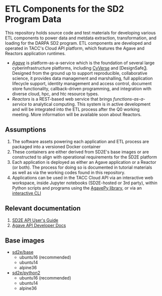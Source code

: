# ETL Components for the SD2 Program Data

This repository holds source code and test materials for developing various ETL components to power data and metdata extraction, transformation, and loading for the DARPA SD2 program. ETL components are developed and operated in TACC's Cloud API platform, which features the Agave and Reactors application runtimes. 

* *[Agave][1]* is platform-as-a-service which is the foundation of several large cyberinfrastructure platforms, including [CyVerse][2] and [DesignSafe[3]. Designed from the ground up to support reproducible, collaborative science, it provides data management and marshalling, full application lifecycle support, identity management and access control, document store functionality, callback-driven programming, and integration with diverse cloud, hpc, and htc resource types. 
* *Reactors* is a REST-based web service that brings _functions-as-a-service_ to analytical computing. This system is in active development and will be integrated into the ETL process after the Q0 working meeting. More information will be available soon about Reactors. 

## Assumptions

1. The software assets powering each application and ETL process are packaged into a versioned Docker container
2. These containers are either derived from SD2E's base images or are constructed to align with operational requirements for the SD2E platform
3. Each application is deployed as either an Agave application or a Reactor (or both). The process for doing so is documented in tutorial materials as well as via the working codes found in this repository.
4. Applications can be used in the TACC Cloud API via an interactive web workspace, inside Jupyter notebooks (SD2E-hosted or 3rd party), within Python scripts and programs using the [AgavePy library][4], or via an [interactive CLI][5]

## Relevant documentation

1. [SD2E API User's Guide][8]
2. [Agave API Developer Docs][1]

## Base images

* [sd2e/base][6] 
    * ubuntu16 (recommended)
    * ubuntu14
    * alpine36
* [sd2e/python2][7] 
    * ubuntu16 (recommended)
    * ubuntu14
    * alpine36

[1]: http://agaveapi.tacc.cloud/
[2]: https://cyverse.org/
[3]: https://www.designsafe-ci.org/
[4]: https://pypi.python.org/pypi/agavepy/
[5]: https://github.com/SD2E/sd2e-cli/#overview
[6]: https://hub.docker.com/r/sd2e/base/
[7]: https://hub.docker.com/r/sd2e/python2/
[8]: http://sd2e.org/api-user-guide/
